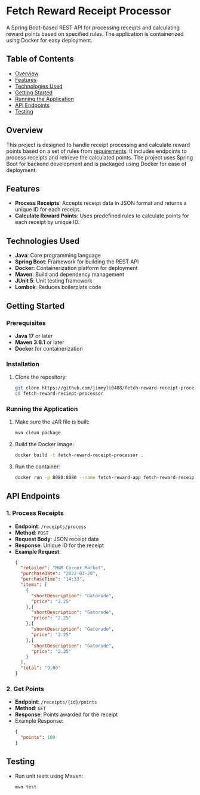 # Fetch Reward Receipt Processor

A Spring Boot-based REST API for processing receipts and calculating reward points based on specified rules. The application is containerized using Docker for easy deployment.

## Table of Contents
- [Overview](#overview)
- [Features](#features)
- [Technologies Used](#technologies-used)
- [Getting Started](#getting-started)
- [Running the Application](#running-the-application)
- [API Endpoints](#api-endpoints)
- [Testing](#testing)

## Overview
This project is designed to handle receipt processing and calculate reward points based on a set of rules from [requirements](https://github.com/fetch-rewards/receipt-processor-challenge/blob/main/README.md). It includes endpoints to process receipts and retrieve the calculated points. The project uses Spring Boot for backend development and is packaged using Docker for ease of deployment.

## Features
- **Process Receipts**: Accepts receipt data in JSON format and returns a unique ID for each receipt.
- **Calculate Reward Points**: Uses predefined rules to calculate points for each receipt by unique ID.

## Technologies Used
- **Java**: Core programming language
- **Spring Boot**: Framework for building the REST API
- **Docker**: Containerization platform for deployment
- **Maven**: Build and dependency management
- **JUnit 5**: Unit testing framework
- **Lombok**: Reduces boilerplate code

## Getting Started

### Prerequisites
- **Java 17** or later
- **Maven 3.8.1** or later
- **Docker** for containerization

### Installation
1. Clone the repository:
   ```bash
   git clone https://github.com/jimmyli0408/fetch-reward-receipt-processor.git
   cd fetch-reward-reciept-processor
   ```

### Running the Application
1. Make sure the JAR file is built:
   ```bash
   mvn clean package
   ```
2. Build the Docker image:
   ```bash
   docker build -t fetch-reward-receipt-processor .
   ```
3. Run the container:
   ```bash
   docker run -p 8080:8080 --name fetch-reward-app fetch-reward-receipt-processor
   ```

## API Endpoints

### 1. Process Receipts
- **Endpoint**: `/receipts/process`
- **Method**: `POST`
- **Request Body**: JSON receipt data
- **Response**: Unique ID for the receipt
- **Example Request**:
  ```json
  {
    "retailer": "M&M Corner Market",
    "purchaseDate": "2022-03-20",
    "purchaseTime": "14:33",
    "items": [
      {
        "shortDescription": "Gatorade",
        "price": "2.25"
      },{
        "shortDescription": "Gatorade",
        "price": "2.25"
      },{
        "shortDescription": "Gatorade",
        "price": "2.25"
      },{
        "shortDescription": "Gatorade",
        "price": "2.25"
      }
    ],
    "total": "9.00"
  }
  ```
### 2. Get Points
- **Endpoint**: `/receipts/{id}/points`
- **Method**: `GET`
- **Response**: Points awarded for the receipt
- Example Response:
  ```json
  {
    "points": 109
  }

## Testing
- Run unit tests using Maven:
  ```bash
  mvn test
  ```



   


